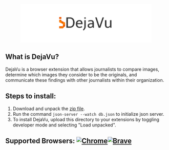 <p align="center">
<a href = "https://rzere.github.io/DejaVu"><img src="icons/dejavu_small.png"
     alt="DejaVu" height="120" width=auto/></a>
</p>

## What is DejaVu?

DejaVu is a browser extension that allows journalists to compare images, determine which images
they consider to be the originals, and communicate these findings with other journalists within their organization.

## Steps to install:
1. Download and unpack the [zip file](https://github.com/rzere/DejaVu/zipball/master/).
2. Run the command `json-server --watch db.json` to initialize json server.
3. To install DejaVu, upload this directory to your extensions by toggling developer mode and selecting "Load unpacked".

## Supported Browsers: <a href="https://www.google.com/chrome/?brand=CHBD&gclid=EAIaIQobChMIu8r0uZb84QIVFYTICh32RweMEAAYASAAEgIeSPD_BwE&gclsrc=aw.ds"><img src="https://img.purch.com/o/aHR0cDovL3d3dy5sYXB0b3BtYWcuY29tL2ltYWdlcy93cC9wdXJjaC1hcGkvaW5jb250ZW50LzIwMTYvMDEvY2hyb21lLWxvZ28tMjUweDI1MC5wbmc=" alt="Chrome" width="32" height="32"/></a><a href="https://brave.com/download/"><img src="https://images-na.ssl-images-amazon.com/images/I/51IbhWne1lL.png" alt="Brave" width="36" height="36"/></a>
